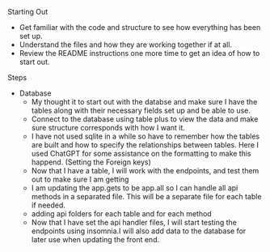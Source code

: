 Starting Out

- Get familiar with the code and structure to see how everything has been set up.
- Understand the files and how they are working together if at all.
- Review the README instructions one more time to get an idea of how to start out.

Steps

- Database
  - My thought it to start out with the databse and make sure I have the tables along with their necessary fields set up and be able to use.
  - Connect to the database using table plus to view the data and make sure structure corresponds with how I want it.
  - I have not used sqlite in a while so have to remember how the tables are built and how to specify the relationships between tables. Here I used ChatGPT for some assistance on the formatting to make this happend. (Setting the Foreign keys)
  - Now that I have a table, I will work with the endpoints, and test them out to make sure I am getting
  - I am updating the app.gets to be app.all so I can handle all api methods in a separated file. This will be a separate file for each table if needed.
  - adding api folders for each table and for each method
  - Now that I have set the api handler files, I will start testing the endpoints using insomnia.I will also add data to the database for later use when updating the front end.
